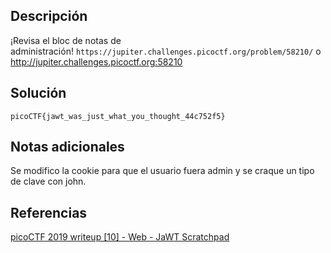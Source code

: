 ## Descripción
¡Revisa el bloc de notas de administración! `https://jupiter.challenges.picoctf.org/problem/58210/` o http://jupiter.challenges.picoctf.org:58210
## Solución
`picoCTF{jawt_was_just_what_you_thought_44c752f5}`
## Notas adicionales
Se modifico la cookie para que el usuario fuera admin y se craque un tipo de clave con john.
## Referencias
[picoCTF 2019 writeup [10] - Web - JaWT Scratchpad](https://www.youtube.com/watch?v=iaKbvrbcSko)
